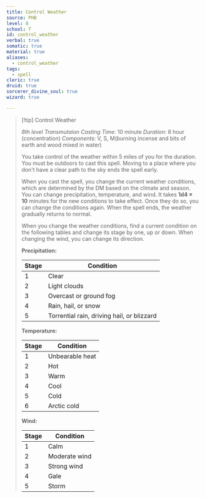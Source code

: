 ```yaml
---
title: Control Weather
source: PHB
level: 8
school: T
id: control_weather
verbal: true
somatic: true
material: true
aliases:
  - control_weather
tags:
  - spell
cleric: true
druid: true
sorcerer_divine_soul: true
wizard: true

---
```

>[!tip] Control Weather
>
> *8th level Transmutaion*
> *Casting Time:* 10 minute
> *Duration:* 8 hour (concentration)
> *Components:* V, S, M(burning incense and bits of earth and wood mixed in water)
>
>You take control of the weather within 5 miles of you for the duration. You must be outdoors to cast this spell. Moving to a place where you don't have a clear path to the sky ends the spell early.
>
>When you cast the spell, you change the current weather conditions, which are determined by the DM based on the climate and season. You can change precipitation, temperature, and wind. It takes **1d4 × 10** minutes for the new conditions to take effect. Once they do so, you can change the conditions again. When the spell ends, the weather gradually returns to normal.
>
>When you change the weather conditions, find a current condition on the following tables and change its stage by one, up or down. When changing the wind, you can change its direction.
>
>**Precipitation:**
>
>| Stage | Condition |
>|---|---|
>| 1 | Clear |
>| 2 | Light clouds |
>| 3 | Overcast or ground fog |
>| 4 | Rain, hail, or snow |
>| 5 | Torrential rain, driving hail, or blizzard |
>
>**Temperature:**
>
>| Stage | Condition |
>|---|---|
>| 1 | Unbearable heat |
>| 2 | Hot |
>| 3 | Warm |
>| 4 | Cool |
>| 5 | Cold |
>| 6 | Arctic cold |
>
>**Wind:**
>
>| Stage | Condition |
>|---|---|
>| 1 | Calm |
>| 2 | Moderate wind |
>| 3 | Strong wind |
>| 4 | Gale |
>| 5 | Storm |
>

